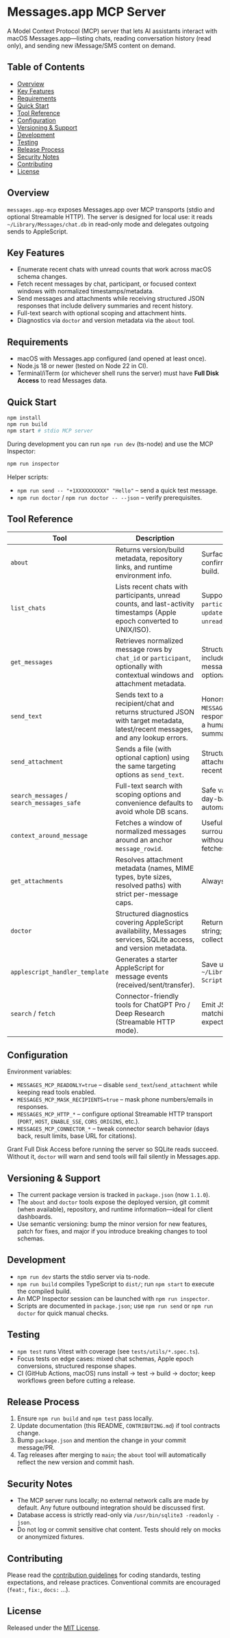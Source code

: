 # Messages.app MCP Server

A Model Context Protocol (MCP) server that lets AI assistants interact with macOS Messages.app—listing chats, reading conversation history (read only), and sending new iMessage/SMS content on demand.

## Table of Contents
- [Overview](#overview)
- [Key Features](#key-features)
- [Requirements](#requirements)
- [Quick Start](#quick-start)
- [Tool Reference](#tool-reference)
- [Configuration](#configuration)
- [Versioning & Support](#versioning--support)
- [Development](#development)
- [Testing](#testing)
- [Release Process](#release-process)
- [Security Notes](#security-notes)
- [Contributing](#contributing)
- [License](#license)

## Overview

`messages.app-mcp` exposes Messages.app over MCP transports (stdio and optional Streamable HTTP). The server is designed for local use: it reads `~/Library/Messages/chat.db` in read-only mode and delegates outgoing sends to AppleScript.

## Key Features

- Enumerate recent chats with unread counts that work across macOS schema changes.
- Fetch recent messages by chat, participant, or focused context windows with normalized timestamps/metadata.
- Send messages and attachments while receiving structured JSON responses that include delivery summaries and recent history.
- Full-text search with optional scoping and attachment hints.
- Diagnostics via `doctor` and version metadata via the `about` tool.

## Requirements

- macOS with Messages.app configured (and opened at least once).
- Node.js 18 or newer (tested on Node 22 in CI).
- Terminal/iTerm (or whichever shell runs the server) must have **Full Disk Access** to read Messages data.

## Quick Start

```bash
npm install
npm run build
npm start # stdio MCP server
```

During development you can run `npm run dev` (ts-node) and use the MCP Inspector:

```bash
npm run inspector
```

Helper scripts:

- `npm run send -- "+1XXXXXXXXXX" "Hello"` – send a quick test message.
- `npm run doctor` / `npm run doctor -- --json` – verify prerequisites.

## Tool Reference

| Tool | Description | Notes |
| ---- | ----------- | ----- |
| `about` | Returns version/build metadata, repository links, and runtime environment info. | Surface this in clients to confirm the deployed build. |
| `list_chats` | Lists recent chats with participants, unread counts, and last-activity timestamps (Apple epoch converted to UNIX/ISO). | Supports filters: `limit`, `participant`, `updated_after_unix_ms`, `unread_only`. |
| `get_messages` | Retrieves normalized message rows by `chat_id` or `participant`, optionally with contextual windows and attachment metadata. | Structured payload includes ISO timestamps, message types, and optional context bundle. |
| `send_text` | Sends text to a recipient/chat and returns structured JSON with target metadata, latest/recent messages, and any lookup errors. | Honors `MESSAGES_MCP_READONLY`; response always includes a human-readable summary inside the JSON. |
| `send_attachment` | Sends a file (with optional caption) using the same targeting options as `send_text`. | Structured JSON includes attachment details + recent history. |
| `search_messages` / `search_messages_safe` | Full-text search with scoping options and convenience defaults to avoid whole DB scans. | Safe variant enforces day-based limits automatically. |
| `context_around_message` | Fetches a window of normalized messages around an anchor `message_rowid`. | Useful for tools that need surrounding context without large history fetches. |
| `get_attachments` | Resolves attachment metadata (names, MIME types, byte sizes, resolved paths) with strict per-message caps. | Always read-only. |
| `doctor` | Structured diagnostics covering AppleScript availability, Messages services, SQLite access, and version metadata. | Returns JSON + summary string; artifacts can be collected in CI. |
| `applescript_handler_template` | Generates a starter AppleScript for message events (received/sent/transfer). | Save under `~/Library/Application Scripts/com.apple.iChat/`. |
| `search` / `fetch` | Connector-friendly tools for ChatGPT Pro / Deep Research (Streamable HTTP mode). | Emit JSON strings matching MCP connector expectations. |

## Configuration

Environment variables:

- `MESSAGES_MCP_READONLY=true` – disable `send_text`/`send_attachment` while keeping read tools enabled.
- `MESSAGES_MCP_MASK_RECIPIENTS=true` – mask phone numbers/emails in responses.
- `MESSAGES_MCP_HTTP_*` – configure optional Streamable HTTP transport (`PORT`, `HOST`, `ENABLE_SSE`, `CORS_ORIGINS`, etc.).
- `MESSAGES_MCP_CONNECTOR_*` – tweak connector search behavior (days back, result limits, base URL for citations).

Grant Full Disk Access before running the server so SQLite reads succeed. Without it, `doctor` will warn and send tools will fail silently in Messages.app.

## Versioning & Support

- The current package version is tracked in `package.json` (now `1.1.0`).
- The `about` and `doctor` tools expose the deployed version, git commit (when available), repository, and runtime information—ideal for client dashboards.
- Use semantic versioning: bump the minor version for new features, patch for fixes, and major if you introduce breaking changes to tool schemas.

## Development

- `npm run dev` starts the stdio server via ts-node.
- `npm run build` compiles TypeScript to `dist/`; run `npm start` to execute the compiled build.
- An MCP Inspector session can be launched with `npm run inspector`.
- Scripts are documented in `package.json`; use `npm run send` or `npm run doctor` for quick manual checks.

## Testing

- `npm test` runs Vitest with coverage (see `tests/utils/*.spec.ts`).
- Focus tests on edge cases: mixed chat schemas, Apple epoch conversions, structured response shapes.
- CI (GitHub Actions, macOS) runs install → test → build → doctor; keep workflows green before cutting a release.

## Release Process

1. Ensure `npm run build` and `npm test` pass locally.
2. Update documentation (this README, `CONTRIBUTING.md`) if tool contracts change.
3. Bump `package.json` and mention the change in your commit message/PR.
4. Tag releases after merging to `main`; the `about` tool will automatically reflect the new version and commit hash.

## Security Notes

- The MCP server runs locally; no external network calls are made by default. Any future outbound integration should be discussed first.
- Database access is strictly read-only via `/usr/bin/sqlite3 -readonly -json`.
- Do not log or commit sensitive chat content. Tests should rely on mocks or anonymized fixtures.

## Contributing

Please read the [contribution guidelines](CONTRIBUTING.md) for coding standards, testing expectations, and release practices. Conventional commits are encouraged (`feat:`, `fix:`, `docs:` …).

## License

Released under the [MIT License](LICENSE).
